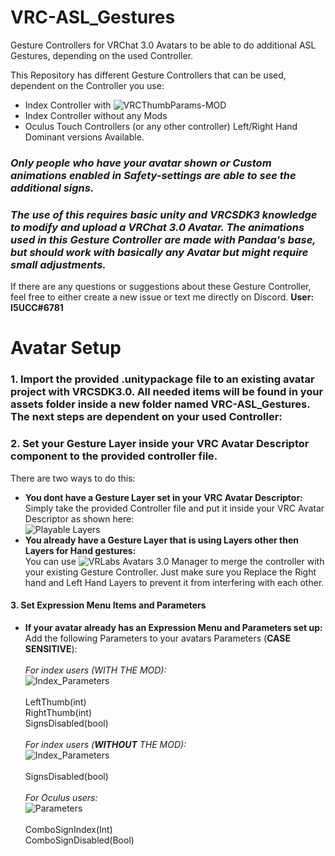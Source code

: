 # VRC-ASL_Gestures
Gesture Controllers for VRChat 3.0 Avatars to be able to do additional ASL Gestures, depending on the used Controller.

This Repository has different Gesture Controllers that can be used, dependent on the Controller you use:
- Index Controller with ![VRCThumbParams-MOD](https://github.com/benaclejames/VRCThumbParams) <br/>
- Index Controller without any Mods
- Oculus Touch Controllers (or any other controller) Left/Right Hand Dominant versions Available.

### ***Only people who have your avatar shown or Custom animations enabled in Safety-settings are able to see the additional signs.***<br/>
### ***The use of this requires basic unity and VRCSDK3 knowledge to modify and upload a VRChat 3.0 Avatar. The animations used in this Gesture Controller are made with Pandaa's base, but should work with basically any Avatar but might require small adjustments.***

If there are any questions or suggestions about these Gesture Controller, feel free to either create a new issue or text me directly on Discord. **User: I5UCC#6781**<br/>

# Avatar Setup

### 1. Import the provided .unitypackage file to an existing avatar project with VRCSDK3.0. All needed items will be found in your assets folder inside a new folder named VRC-ASL_Gestures. The next steps are dependent on your used Controller:

### 2. Set your Gesture Layer inside your VRC Avatar Descriptor component to the provided controller file.

There are two ways to do this:
- **You dont have a Gesture Layer set in your VRC Avatar Descriptor:**<br/>
Simply take the provided Controller file and put it inside your VRC Avatar Descriptor as shown here:<br/>
![Playable Layers](https://i.imgur.com/b2D9R15.png)
- **You already have a Gesture Layer that is using Layers other then Layers for Hand gestures:**<br/>
You can use ![VRLabs Avatars 3.0 Manager](https://github.com/VRLabs/VRChat-Avatars-3.0) to merge the controller with your existing Gesture Controller. Just make sure you Replace the Right hand and Left Hand Layers to prevent it from interfering with each other.<br/>

#### 3. Set Expression Menu Items and Parameters
- **If your avatar already has an Expression Menu and Parameters set up:** <br/>
Add the following Parameters to your avatars Parameters (**CASE SENSITIVE**): <br/><br/>
*For index users (WITH THE MOD):* <br/>
![Index_Parameters](https://i.imgur.com/bSZOaXb.png)<br/><br/>
LeftThumb(int) <br/>
RightThumb(int) <br/>
SignsDisabled(bool) <br/><br/>
*For index users (**WITHOUT** THE MOD):* <br/>
![Index_Parameters](https://i.imgur.com/JId1s05.png)<br/><br/>
SignsDisabled(bool) <br/><br/>
*For Oculus users:* <br/>
![Parameters](https://i.imgur.com/bSZOaXb.png)<br/><br/>
ComboSignIndex(Int)<br/>
ComboSignDisabled(Bool)<br/><br/>
